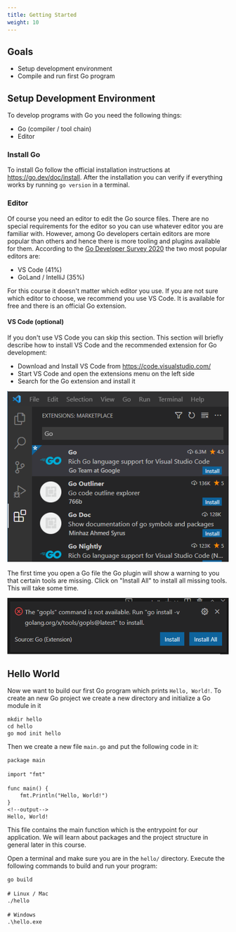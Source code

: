 ```yaml
---
title: Getting Started
weight: 10
---
```

## Goals

* Setup development environment
* Compile and run first Go program


## Setup Development Environment

To develop programs with Go you need the following things:

* Go (compiler / tool chain)
* Editor


### Install Go

To install Go follow the official installation instructions at https://go.dev/doc/install. After the installation you can verify if everything works by running `go version` in a terminal.


### Editor

Of course you need an editor to edit the Go source files. There are no special requirements for the editor so you can use whatever editor you are familiar with.
However, among Go developers certain editors are more popular than others and hence there is more tooling and plugins available for them. According to the [Go Developer Survey 2020](https://go.dev/blog/survey2020-results) the two most popular editors are:

* VS Code (41%)
* GoLand / IntelliJ (35%)

For this course it doesn't matter which editor you use. If you are not sure which editor to choose, we recommend you use VS Code. It is available for free and there is an official Go extension.


#### VS Code (optional)

If you don't use VS Code you can skip this section. This section will briefly describe how to install VS Code and the recommended extension for Go development:

* Download and Install VS Code from https://code.visualstudio.com/
* Start VS Code and open the extensions menu on the left side
* Search for the Go extension and install it

![VS Code Go Extension](images/vs_code_golang_extension.png)

The first time you open a Go file the Go plugin will show a warning to you that certain tools are missing. Click on "Install All" to install all missing tools. This will take some time.

![VS Code Go Extension Error Message](images/vs_code_golang_extension_error_message.png)


## Hello World

Now we want to build our first Go program which prints `Hello, World!`.
To create an new Go project we create a new directory and initialize a Go module in it
```shell
mkdir hello
cd hello
go mod init hello
```

Then we create a new file `main.go` and put the following code in it:
```golang
package main

import "fmt"

func main() {
	fmt.Println("Hello, World!")
}
<!--output-->
Hello, World!
```

This file contains the main function which is the entrypoint for our application. We will learn about packages and the project structure in general later in this course.

Open a terminal and make sure you are in the `hello/` directory. Execute the following commands to build and run your program:
```shell
go build

# Linux / Mac
./hello

# Windows
.\hello.exe
```
